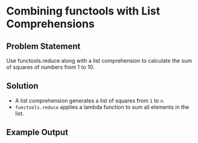 # Combining functools with List Comprehensions

## Problem Statement
Use functools.reduce along with a list comprehension to calculate the sum of squares of numbers from 1 to 10.

## Solution
- A list comprehension generates a list of squares from `1` to `n`.
- `functools.reduce` applies a lambda function to sum all elements in the list.

## Example Output
